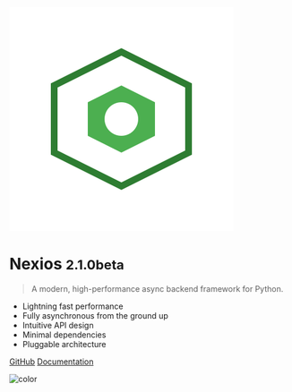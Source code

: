 <!-- _coverpage.md -->

![logo](_media/icon.svg)

# Nexios <small>2.1.0beta</small>

> A modern, high-performance async backend framework for Python.

- Lightning fast performance
- Fully asynchronous from the ground up
- Intuitive API design
- Minimal dependencies
- Pluggable architecture

[GitHub](https://github.com/nexios-labs/nexios)
[Documentation](./installation.md)

<!-- background color -->

![color](#f0f0f0)